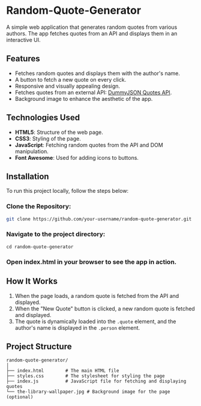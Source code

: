 # Random-Quote-Generator

A simple web application that generates random quotes from various authors. The app fetches quotes from an API and displays them in an interactive UI.



## Features
- Fetches random quotes and displays them with the author's name.
- A button to fetch a new quote on every click.
- Responsive and visually appealing design.
- Fetches quotes from an external API: [DummyJSON Quotes API](https://dummyjson.com/docs/quotes).
- Background image to enhance the aesthetic of the app.

## Technologies Used
- **HTML5**: Structure of the web page.
- **CSS3**: Styling of the page.
- **JavaScript**: Fetching random quotes from the API and DOM manipulation.
- **Font Awesome**: Used for adding icons to buttons.

## Installation

To run this project locally, follow the steps below:

### Clone the Repository:
```bash
git clone https://github.com/your-username/random-quote-generator.git
```

### Navigate to the project directory:
```
cd random-quote-generator
```
### Open index.html in your browser to see the app in action.

## How It Works

1. When the page loads, a random quote is fetched from the API and displayed.
2. When the "New Quote" button is clicked, a new random quote is fetched and displayed.
3. The quote is dynamically loaded into the `.quote` element, and the author's name is displayed in the `.person` element.



## Project Structure
```
random-quote-generator/
│
├── index.html        # The main HTML file
├── styles.css        # The stylesheet for styling the page
├── index.js          # JavaScript file for fetching and displaying quotes
└── the-library-wallpaper.jpg # Background image for the page (optional)
```
